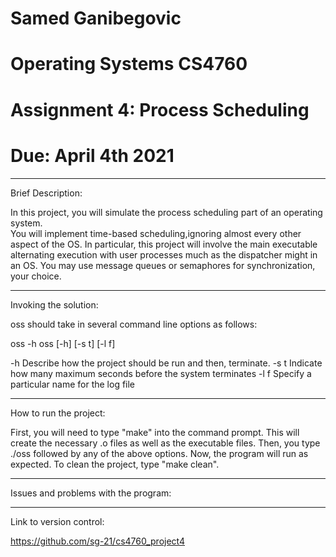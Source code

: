 # Samed Ganibegovic
# Operating Systems CS4760

# Assignment 4: Process Scheduling
# Due: April 4th 2021

--------------------------------------------------------------------------------------------------------

Brief Description: 

In this project,  you will simulate the process scheduling part of an operating system.  
You will implement time-based scheduling,ignoring almost every other aspect of the OS. 
In particular, this project will involve the main executable alternating execution with user processes much as the dispatcher might in an OS. 
You may use message queues or semaphores for synchronization, your choice.

--------------------------------------------------------------------------------------------------------

Invoking the solution:

oss should take in several command line options as follows:

oss -h 
oss [-h] [-s t] [-l f]

-h    Describe how the project should be run and then, terminate.
-s t  Indicate how many maximum seconds before the system terminates
-l f  Specify a particular name for the log file


--------------------------------------------------------------------------------------------------------

How to run the project: 

First, you will need to type "make" into the command prompt.
This will create the necessary .o files as well as the executable files.
Then, you type ./oss followed by any of the above options. 
Now, the program will run as expected.
To clean the project, type "make clean".

--------------------------------------------------------------------------------------------------------

Issues and problems with the program:

--------------------------------------------------------------------------------------------------------

Link to version control:

https://github.com/sg-21/cs4760_project4 

